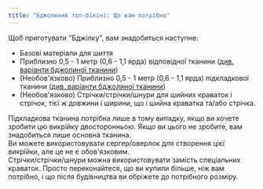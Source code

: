 ```yaml
---
title: "Бджолиний топ-бікіні: Що вам потрібно"
---
```


Щоб приготувати "Бджілку", вам знадобиться наступне:

- Базові матеріали для шиття
- Приблизно 0,5 - 1 метр (0,6 - 1,1 ярда) відповідної тканини ([див. варіанти бджолиної тканини](/docs/patterns/bee/fabric/))
- (Необов'язково) Приблизно 0,5 - 1 метр (0,6 - 1,1 ярда) підкладкової тканини ([див. варіанти бджолиної тканини](/docs/patterns/bee/fabric/))
- (Необов'язково) Стрічки/стрічки/шнури для шийних краваток і стрічок, тієї ж довжини і ширини, що і шийна краватка та/або стрічка.

<Note>

Підкладкова тканина потрібна лише в тому випадку, якщо ви хочете зробити цю викрійку двосторонньою. Якщо ви цього не зробите, вам знадобиться лише основна тканина.  
Ви можете використовувати сергер/оверлок для створення цієї викрійки, але це не є обов'язковим.  
Стрічки/стрічки/шнури можна використовувати замість спеціальних краваток. Просто переконайтеся, що ви купили більше, ніж вам потрібно, і що після будівництва ви обріжете до потрібного розміру.

</Note>
